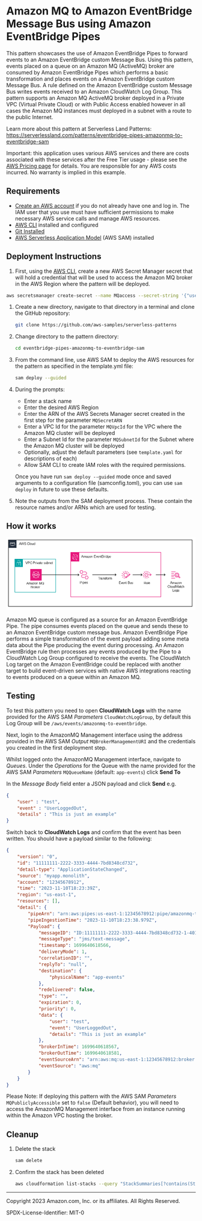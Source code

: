 # Amazon MQ to Amazon EventBridge Message Bus using Amazon EventBridge Pipes

This pattern showcases the use of Amazon EventBridge Pipes to forward events to an Amazon EventBridge custom Message Bus. Using this pattern, events placed on a queue on an Amazon MQ (ActiveMQ) broker are consumed by Amazon EventBridge Pipes which performs a basic transformation and places events on a Amazon EventBridge custom Message Bus. A rule defined on the Amazon EventBridge custom Message Bus writes events received to an Amazon CloudWatch Log Group. This pattern supports an Amazon MQ ActiveMQ broker deployed in a Private VPC (Virtual Private Cloud) or with Public Access enabled however in all cases the Amazon MQ instances must deployed in a subnet with a route to the public Internet.

Learn more about this pattern at Serverless Land Patterns: <https://serverlessland.com/patterns/eventbridge-pipes-amazonmq-to-eventbridge-sam>

Important: this application uses various AWS services and there are costs associated with these services after the Free Tier usage - please see the [AWS Pricing page](https://aws.amazon.com/pricing/) for details. You are responsible for any AWS costs incurred. No warranty is implied in this example.

## Requirements

* [Create an AWS account](https://portal.aws.amazon.com/gp/aws/developer/registration/index.html) if you do not already have one and log in. The IAM user that you use must have sufficient permissions to make necessary AWS service calls and manage AWS resources.
* [AWS CLI](https://docs.aws.amazon.com/cli/latest/userguide/install-cliv2.html) installed and configured
* [Git Installed](https://git-scm.com/book/en/v2/Getting-Started-Installing-Git)
* [AWS Serverless Application Model](https://docs.aws.amazon.com/serverless-application-model/latest/developerguide/serverless-sam-cli-install.html) (AWS SAM) installed

## Deployment Instructions

1. First, using the [AWS CLI](https://docs.aws.amazon.com/cli/latest/userguide/install-cliv2.html), create a new AWS Secret Manager secret that will hold a credential that will be used to access the Amazon MQ broker in the AWS Region where the pattern will be deployed.

```bash
aws secretsmanager create-secret --name MQaccess --secret-string '{"username": "your-username", "password": "your-password"}'
```

1. Create a new directory, navigate to that directory in a terminal and clone the GitHub repository:

    ```bash
    git clone https://github.com/aws-samples/serverless-patterns
    ```

1. Change directory to the pattern directory:

    ```bash
    cd eventbridge-pipes-amazonmq-to-eventbridge-sam
    ```

1. From the command line, use AWS SAM to deploy the AWS resources for the pattern as specified in the template.yml file:

    ```bash
    sam deploy --guided
    ```

1. During the prompts:
    * Enter a stack name
    * Enter the desired AWS Region
    * Enter the ARN of the AWS Secrets Manager secret created in the first step for the parameter `MQSecretARN`
    * Enter a VPC Id for the parameter `MQVpcId` for the VPC where the Amazon MQ cluster will be deployed
    * Enter a Subnet Id for the  parameter `MQSubnetId` for the Subnet where the Amazon MQ cluster will be deployed
    * Optionally, adjust the default parameters (see `template.yaml` for descriptions of each)
    * Allow SAM CLI to create IAM roles with the required permissions.

    Once you have run `sam deploy --guided` mode once and saved arguments to a configuration file (samconfig.toml), you can use `sam deploy` in future to use these defaults.

1. Note the outputs from the SAM deployment process. These contain the resource names and/or ARNs which are used for testing.

## How it works

![Architecture Overview](./img/arch.png)

Amazon MQ queue is configured as a source for an Amazon EventBridge Pipe. The pipe consumes events placed on the queue and sends these to an Amazon EventBridge custom message bus. Amazon EventBridge Pipe performs a simple transformation of the event payload adding some meta data about the Pipe producing the event during processing. An Amazon EventBridge rule then processes any events produced by the Pipe to a CloudWatch Log Group configured to receive the events. The CloudWatch Log target on the Amazon EventBridge could be replaced with another target to build event-driven services with native AWS integrations reacting to events produced on a queue within an Amazon MQ.

## Testing

To test this pattern you need to open **CloudWatch Logs** with the name provided for the AWS SAM *Parameters* `CloudWatchLogGroup`, by default this Log Group will be `/aws/events/amazonmq-to-eventbridge`.

Next, login to the AmazonMQ Management interface using the address provided in the AWS SAM *Output* `MQBrokerManagementURI` and the credentials you created in the first deployment step.

Whilst logged onto the AmazonMQ Management interface, navigate to *Queues*. Under the *Operations* for the Queue with the name provided for the AWS SAM *Parameters* `MQQueueName` (default: `app-events`) click **Send To**

In the *Message Body* field enter a JSON payload and click **Send** e.g.

```json
{
    "user" : "test",
    "event" : "UserLoggedOut",
    "details" : "This is just an example"
}
```

Switch back to **CloudWatch Logs** and confirm that the event has been written. You should have a payload similar to the following:

```json
{
    "version": "0",
    "id": "11111111-2222-3333-4444-7bd8348cd732",
    "detail-type": "ApplicationStateChanged",
    "source": "myapp.monolith",
    "account": "12345678912",
    "time": "2023-11-10T18:23:39Z",
    "region": "us-east-1",
    "resources": [],
    "detail": {
        "pipeArn": "arn:aws:pipes:us-east-1:12345678912:pipe/amazonmq-to-eventbridge",
        "pipeIngestionTime": "2023-11-10T18:23:38.979Z",
        "Payload": {
            "messageID": "ID:11111111-2222-3333-4444-7bd8348cd732-1-40165-1699640114217-4:1:1:1:1",
            "messageType": "jms/text-message",
            "timestamp": 1699640618566,
            "deliveryMode": 1,
            "correlationID": "",
            "replyTo": "null",
            "destination": {
                "physicalName": "app-events"
            },
            "redelivered": false,
            "type": "",
            "expiration": 0,
            "priority": 0,
            "data": {
                "user": "test",
                "event": "UserLoggedOut",
                "details": "This is just an example"
            },
            "brokerInTime": 1699640618567,
            "brokerOutTime": 1699640618581,
            "eventSourceArn": "arn:aws:mq:us-east-1:12345678912:broker:ActiveMQSAM:11111111-2222-3333-4444-7bd8348cd732",
            "eventSource": "aws:mq"
        }
    }
}
```

Please Note: If deploying this pattern with the AWS SAM *Parameters* `MQPubliclyAccessible` set to `false` (Default behavior), you will need to access the AmazonMQ Management interface from an instance running within the Amazon VPC hosting the broker.

## Cleanup

1. Delete the stack

    ```bash
    sam delete
    ```

1. Confirm the stack has been deleted

    ```bash
    aws cloudformation list-stacks --query "StackSummaries[?contains(StackName,'STACK_NAME')].StackStatus"
    ```

----
Copyright 2023 Amazon.com, Inc. or its affiliates. All Rights Reserved.

SPDX-License-Identifier: MIT-0
